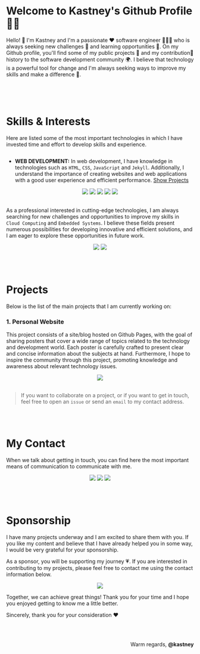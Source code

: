 # **Welcome to Kastney's Github Profile** 🤝🏼

Hello! 👋 I'm Kastney and I'm a passionate ❤️ software engineer 👨🏽‍🔬 who is always seeking new challenges 🎯 and learning opportunities 🌱. On my Github profile, you'll find some of my public projects 🚧 and my contribution🔗 history to the software development community 🌍. I believe that technology is a powerful tool for change and I'm always seeking ways to improve my skills and make a difference 🙂.

<!-- Github Stats -->
<div>
    <picture>
        <source
            srcset="https://github-readme-stats.vercel.app/api?username=kastney&show_icons=true&theme=dark&count_private=true&hide_border=true&custom_title=Kastney's%20GitHub%20Stats&bg_color=00000000"
            media="(prefers-color-scheme: dark)"/>
        <source
            srcset="https://github-readme-stats.vercel.app/api?username=kastney&show_icons=true&count_private=true&hide_border=true&custom_title=Kastney's%20GitHub%20Stats&bg_color=00000000"
            media="(prefers-color-scheme: light), (prefers-color-scheme: no-preference)"/>
        <img/>
    </picture>
</div>

<br><br>

# **Skills & Interests**

Here are listed some of the most important technologies in which I have invested time and effort to develop skills and experience.

<!-- Github Top Languages -->
<div>
    <picture>
        <source
            srcset="https://github-readme-stats.vercel.app/api/top-langs/?username=kastney&layout=compact&theme=dark&hide_border=true&langs_count=10&bg_color=00000000&hide=c%23"
            media="(prefers-color-scheme: dark)"/>
        <source
            srcset="https://github-readme-stats.vercel.app/api/top-langs/?username=kastney&layout=compact&hide_border=true&langs_count=10&bg_color=00000000&hide=c%23"
            media="(prefers-color-scheme: light), (prefers-color-scheme: no-preference)"/>
        <img />
    </picture>
</div>

- **WEB DEVELOPMENT:** In web development, I have knowledge in technologies such as `HTML`, `CSS`, `JavaScript` and `Jekyll`. Additionally, I understand the importance of creating websites and web applications with a good user experience and efficient performance.
[Show Projects](https://github.com/kastney?tab=repositories&q=website&type=&language=&sort=stargazers)

<div align="center">
    <picture><img src="https://img.shields.io/badge/HTML_5-E34F26?logo=html5&logoColor=white&style=for-the-badge"></picture>
    <picture><img src="https://img.shields.io/badge/CSS_3-1572B6?logo=css3&logoColor=white&style=for-the-badge"></picture>
    <picture><img src="https://img.shields.io/badge/JavaScript-F7DF1E?logo=javascript&logoColor=444444&style=for-the-badge"></picture>
    <picture><img src="https://img.shields.io/badge/Ruby-CC342D?logo=ruby&logoColor=white&style=for-the-badge"></picture>
    <picture><img src="https://img.shields.io/badge/Jekyll-CC0000?logo=jekyll&logoColor=white&style=for-the-badge"></picture>
</div>

<br>

As a professional interested in cutting-edge technologies, I am always searching for new challenges and opportunities to improve my skills in `Cloud Computing` and `Embedded Systems`. I believe these fields present numerous possibilities for developing innovative and efficient solutions, and I am eager to explore these opportunities in future work.
<div align="center">
    <picture><img src="https://img.shields.io/badge/Azure-0078D4?logo=microsoftazure&logoColor=white&style=for-the-badge"></picture>
    <picture><img src="https://img.shields.io/badge/Arduino-00979D?logo=arduino&logoColor=white&style=for-the-badge"></picture>
</div>

<br><br>

# **Projects**

Below is the list of the main projects that I am currently working on:

### **1. Personal Website**

This project consists of a site/blog hosted on Github Pages, with the goal of sharing posters that cover a wide range of topics related to the technology and development world. Each poster is carefully crafted to present clear and concise information about the subjects at hand. Furthermore, I hope to inspire the community through this project, promoting knowledge and awareness about relevant technology issues.

<div>
    <a href="https://github.com/kastney/kastney.github.io">
        <picture>
            <source
                srcset="https://github-readme-stats.vercel.app/api/pin?username=kastney&repo=kastney.github.io&theme=dark&bg_color=00000000&hide_border=true&show_owner=false"
                media="(prefers-color-scheme: dark)"/>
            <source
                srcset="https://github-readme-stats.vercel.app/api/pin?username=kastney&repo=kastney.github.io&bg_color=00000000&hide_border=true&show_owner=false"
                media="(prefers-color-scheme: light), (prefers-color-scheme: no-preference)"/>
            <img />
        </picture>
    </a>
</div>

<div align="center">
    <a href="https://kastney.github.io/"><img src="https://img.shields.io/badge/Personal_Website-008cff?&style=for-the-badge"></a>
</div>

<br>

> If you want to collaborate on a project, or if you want to get in touch, feel free to open an `issue` or send an `email` to my contact address.

<br><br>

# **My Contact**

When we talk about getting in touch, you can find here the most important means of communication to communicate with me.

<div align="center">
    <a href="https://twitter.com/kastney"><img src="https://img.shields.io/badge/Twitter-00acee?logo=twitter&logoColor=white&style=for-the-badge"></a>
    <a href="https://instagram.com/kastney"><img src="https://img.shields.io/badge/Instagram-C13584?logo=instagram&logoColor=white&style=for-the-badge"></a>
    <a href="mailto:kastney@gmail.com"><img src="https://img.shields.io/badge/Gmail-db4a39?logo=gmail&logoColor=white&style=for-the-badge"></a>
</div>

<br><br>

# **Sponsorship**

I have many projects underway and I am excited to share them with you. If you like my content and believe that I have already helped you in some way, I would be very grateful for your sponsorship.

As a sponsor, you will be supporting my journey 💗. If you are interested in contributing to my projects, please feel free to contact me using the contact information below.

<div align="center">
    <a href="https://ko-fi.com/kastney"><img src="https://img.shields.io/badge/Ko_fi-FF5E5B?logo=kofi&logoColor=white&style=for-the-badge"></a>
</div>

Together, we can achieve great things! Thank you for your time and I hope you enjoyed getting to know me a little better.

Sincerely, thank you for your consideration ❤️

<br><br>

<div align="right">
    Warm regards, <b>@kastney</b>
</div>
